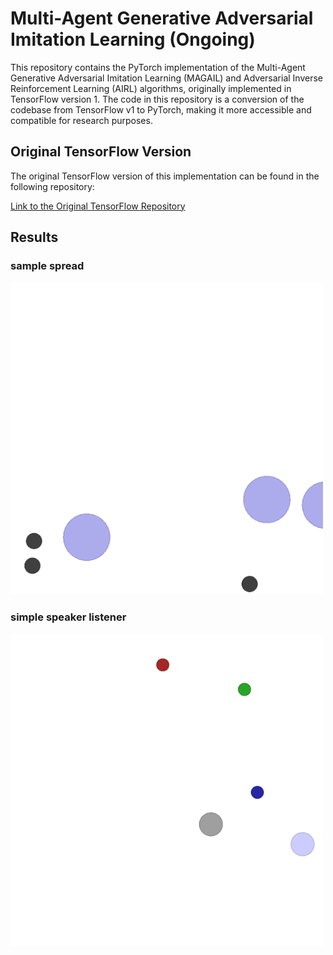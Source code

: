 # Multi-Agent Generative Adversarial Imitation Learning (Ongoing)

This repository contains the PyTorch implementation of the Multi-Agent Generative Adversarial Imitation Learning (MAGAIL) and Adversarial Inverse Reinforcement Learning (AIRL) algorithms,
originally implemented in TensorFlow version 1. The code in this repository is a conversion of the codebase from TensorFlow v1 to PyTorch, making it more accessible and compatible for research purposes.


## Original TensorFlow Version
The original TensorFlow version of this implementation can be found in the following repository:

[Link to the Original TensorFlow Repository](https://github.com/ermongroup/multiagent-gail)

## Results

### sample spread
<img src="checkpoints/simple_spread/l-0.1-d-0.1-b-1000-bc-500-w-0/seed-1/m_55000.gif" width="500" height="500"/>

### simple speaker listener
<img src="checkpoints/simple_speaker_listener/l-0.01-d-0.01-b-1000-bc-500-w-0/seed-1/m_20000.gif" width="500" height="500"/>
